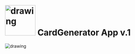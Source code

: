 # <img src="https://github.com/dulce-acevedo/poker-cards-generator/blob/main/src/client/public/icon.png" alt="drawing" width="100"/> CardGenerator App v.1
<img src="https://github.com/dulce-acevedo/poker-cards-generator/blob/main/CardGenerator.gif" alt="drawing"/>
